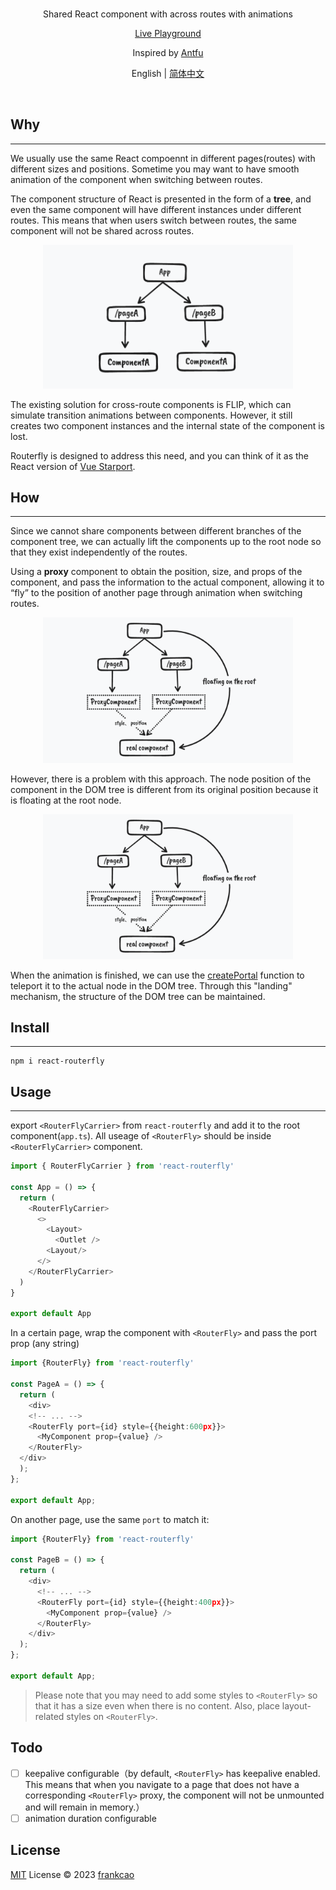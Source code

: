 <br>
<p align="center">
Shared React component with across routes with animations 
</p>
<p align="center"><a href="https://friendly-paletas-0b8746.netlify.app/">Live Playground</a></p>
<p align="center">
Inspired by <a href="https://github.com/antfu/">Antfu</a>
</p>
<p align="center">English | <a href="./README.zh.md">简体中文</a></p>
<br>

## Why
---
We usually use the same React compoennt in different pages(routes) with different sizes and positions. Sometime you may want to have smooth animation of the component when switching between routes.

The component structure of React is presented in the form of a **tree**, and even the same component will have different instances under different routes. This means that when users switch between routes, the same component will not be shared across routes.

<p align="center">
<img src="./graphs/readme1.png" width="400" />
</p>

The existing solution for cross-route components is FLIP, which can simulate transition animations between components. However, it still creates two component instances and the internal state of the component is lost.

Routerfly is designed to address this need, and you can think of it as the React version of [Vue Starport](https://github.com/antfu/vue-starport).

## How
---
Since we cannot share components between different branches of the component tree, we can actually lift the components up to the root node so that they exist independently of the routes.

Using a **proxy** component to obtain the position, size, and props of the component, and pass the information to the actual component, allowing it to “fly” to the position of another page through animation when switching routes.

<p align="center">
<img src="./graphs/readme2.png" width="400" />
</p>

However, there is a problem with this approach. The node position of the component in the DOM tree is different from its original position because it is floating at the root node.

<p align="center">
<img src="./graphs/readme2.png" width="400" />
</p>

When the animation is finished, we can use the [createPortal](https://beta.reactjs.org/reference/react-dom/createPortal) function to teleport it to the actual node in the DOM tree. Through this "landing" mechanism, the structure of the DOM tree can be maintained.

## Install
---
```
npm i react-routerfly
```

## Usage
---
export `<RouterFlyCarrier>` from `react-routerfly` and add it to the root component(`app.ts`). All useage of `<RouterFly>` should be inside `<RouterFlyCarrier>` component.

```ts
import { RouterFlyCarrier } from 'react-routerfly'

const App = () => {
  return (
    <RouterFlyCarrier>
      <>
        <Layout>
          <Outlet />
        <Layout/>
      </>
    </RouterFlyCarrier>
  )
}

export default App
```

In a certain page, wrap the component with `<RouterFly>` and pass the port prop (any string)

```ts
import {RouterFly} from 'react-routerfly'

const PageA = () => {
  return (
    <div>
    <!-- ... -->
    <RouterFly port={id} style={{height:600px}}>
      <MyComponent prop={value} />
    </RouterFly>
  </div>
  );
};

export default App;
```

On another page, use the same `port` to match it:

```ts
import {RouterFly} from 'react-routerfly'

const PageB = () => {
  return (
    <div>
      <!-- ... -->
      <RouterFly port={id} style={{height:400px}}>
        <MyComponent prop={value} />
      </RouterFly>
    </div>
  );
};

export default App;
```

> Please note that you may need to add some styles to `<RouterFly>` so that it has a size even when there is no content. Also, place layout-related styles on `<RouterFly>`.

## Todo

- [ ] keepalive configurable（by default, `<RouterFly>` has keepalive enabled. This means that when you navigate to a page that does not have a corresponding `<RouterFly>` proxy, the component will not be unmounted and will remain in memory.）
- [ ] animation duration configurable

## License

[MIT](./LICENSE) License © 2023 [frankcao](https://github.com/Frankcaozas)
